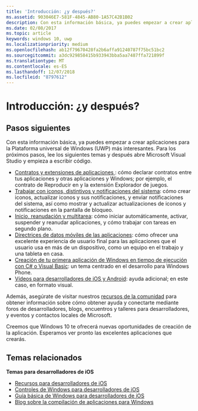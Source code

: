 ```yaml
---
title: 'Introducción: ¿y después?'
ms.assetid: 903046E7-581F-4845-AB80-1A57C42B1B02
description: Con esta información básica, ya puedes empezar a crear aplicaciones para la Plataforma universal de Windows (UWP) más interesantes.
ms.date: 02/08/2017
ms.topic: article
keywords: windows 10, uwp
ms.localizationpriority: medium
ms.openlocfilehash: ab12f79670428fa2b6affa91240787f75bc51bc2
ms.sourcegitcommit: a3dc929858415b933943bba5aa7487ffa721899f
ms.translationtype: MT
ms.contentlocale: es-ES
ms.lasthandoff: 12/07/2018
ms.locfileid: "8797612"
---
```

# <a name="getting-started-what-next"></a>Introducción: ¿y después?


## <a name="next-steps"></a>Pasos siguientes

Con esta información básica, ya puedes empezar a crear aplicaciones para la Plataforma universal de Windows (UWP) más interesantes. Para los próximos pasos, lee los siguientes temas y después abre Microsoft Visual Studio y empieza a escribir código.

-   [Contratos y extensiones de aplicaciones ](https://msdn.microsoft.com/library/windows/apps/hh464906): cómo declarar contratos entre tus aplicaciones y otras aplicaciones y Windows; por ejemplo, el contrato de Reproducir en y la extensión Explorador de juegos.
-   [Trabajar con iconos, distintivos y notificaciones del sistema](https://msdn.microsoft.com/library/windows/apps/xaml/hh868259): cómo crear iconos, actualizar iconos y sus notificaciones, y enviar notificaciones del sistema, así como mostrar y actualizar actualizaciones de iconos y notificaciones en la pantalla de bloqueo.
-   [Inicio, reanudación y multitarea](https://msdn.microsoft.com/library/windows/apps/hh770837): cómo iniciar automáticamente, activar, suspender y reanudar aplicaciones, y cómo trabajar con tareas en segundo plano.
-   [Directrices de datos móviles de las aplicaciones](https://msdn.microsoft.com/library/windows/apps/hh465094): cómo ofrecer una excelente experiencia de usuario final para las aplicaciones que el usuario usa en más de un dispositivo, como un equipo en el trabajo y una tableta en casa.
-   [Creación de tu primera aplicación de Windows en tiempo de ejecución con C# o Visual Basic](http://go.microsoft.com/fwlink/p/?LinkID=394138): un tema centrado en el desarrollo para Windows Phone.
-   [Vídeos para desarrolladores de iOS y Android](https://msdn.microsoft.com/library/windows/apps/dn393982): ayuda adicional; en este caso, en formato visual.

Además, asegúrate de visitar nuestros [recursos de la comunidad](https://developer.microsoft.com/en-us/windows/support) para obtener información sobre cómo obtener ayuda y conectarte mediante foros de desarrolladores, blogs, encuentros y talleres para desarrolladores, y eventos y contactos locales de Microsoft.

Creemos que Windows 10 te ofrecerá nuevas oportunidades de creación de la aplicación. Esperamos ver pronto las excelentes aplicaciones que crearás.

## <a name="related-topics"></a>Temas relacionados

**Temas para desarrolladores de iOS**
* [Recursos para desarrolladores de iOS](https://msdn.microsoft.com/library/windows/apps/jj945493)
* [Controles de Windows para desarrolladores de iOS](https://msdn.microsoft.com/library/windows/apps/dn263255)
* [Guía básica de Windows para desarrolladores de iOS](https://msdn.microsoft.com/library/windows/apps/dn263256)
* [Blog sobre la compilación de aplicaciones para Windows](https://blogs.windows.com/buildingapps/2016/01/27/visual-studio-walkthrough-for-ios-developers/)
